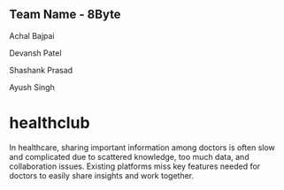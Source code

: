 ## Team Name - 8Byte 
Achal Bajpai

Devansh Patel

Shashank Prasad

Ayush Singh

# healthclub
In  healthcare,  sharing  important  information  among doctors  is  often  slow  and  complicated  due  to scattered knowledge, too much data, and collaboration issues. Existing platforms miss key features needed for doctors  to  easily  share  insights  and  work  together.

